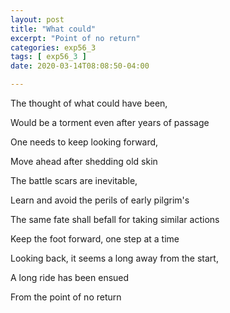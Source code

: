 ```yaml
---
layout: post
title: "What could"
excerpt: "Point of no return"
categories: exp56_3
tags: [ exp56_3 ]
date: 2020-03-14T08:08:50-04:00

---
```


The thought of what could have been,

Would be a torment even after years of passage

One needs to keep looking forward,

Move ahead after shedding old skin

The battle scars are inevitable,

Learn and avoid the perils of early pilgrim's

The same fate shall befall for taking similar actions

Keep the foot forward, one step at a time

Looking back, it seems a long away from the start,

A long ride has been ensued

From the point of no return 
